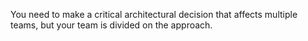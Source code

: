You need to make a critical architectural decision that affects multiple teams, but your team is divided on the approach.
